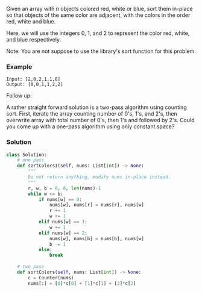 Given an array with n objects colored red, white or blue, sort them in-place so that objects of the same color are adjacent, with the colors in the order red, white and blue.

Here, we will use the integers 0, 1, and 2 to represent the color red, white, and blue respectively.

Note: You are not suppose to use the library's sort function for this problem.

### Example
```
Input: [2,0,2,1,1,0]
Output: [0,0,1,1,2,2]
```

Follow up:

A rather straight forward solution is a two-pass algorithm using counting sort.
First, iterate the array counting number of 0's, 1's, and 2's, then overwrite array with total number of 0's, then 1's and followed by 2's.
Could you come up with a one-pass algorithm using only constant space?

### Solution

```python
class Solution:
    # one pass
    def sortColors1(self, nums: List[int]) -> None:
        """
        Do not return anything, modify nums in-place instead.
        """
        r, w, b = 0, 0, len(nums)-1
        while w <= b:
            if nums[w] == 0:
                nums[w], nums[r] = nums[r], nums[w]
                r += 1
                w += 1
            elif nums[w] == 1:
                w += 1
            elif nums[w] == 2:
                nums[w], nums[b] = nums[b], nums[w]
                b -= 1
            else:
                break
                
    # two pass
    def sortColors(self, nums: List[int]) -> None:
        c = Counter(nums)
        nums[:] = [0]*c[0] + [1]*c[1] + [2]*c[2]
```
